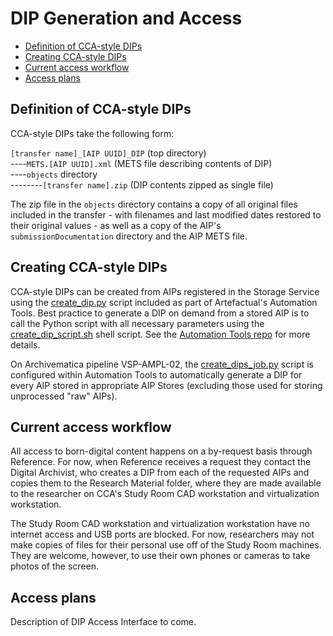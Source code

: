# DIP Generation and Access

* [Definition of CCA-style DIPs](#dipdefinition)  
* [Creating CCA-style DIPs](#dipcreation)  
* [Current access workflow](#accessworkflow)
* [Access plans](#accessplans)

<a name="dipdefinition"></a>  
## Definition of CCA-style DIPs  

CCA-style DIPs take the following form:

`[transfer name]_[AIP UUID]_DIP` (top directory)  
----`METS.[AIP UUID].xml` (METS file describing contents of DIP)  
----`objects` directory  
--------`[transfer name].zip` (DIP contents zipped as single file)

The zip file in the `objects` directory contains a copy of all original files included in the transfer - with filenames and last modified dates restored to their original values - as well as a copy of the AIP's `submissionDocumentation` directory and the AIP METS file.  

<a name="dipcreation"></a>  
## Creating CCA-style DIPs  

CCA-style DIPs can be created from AIPs registered in the Storage Service using the [create_dip.py](https://github.com/artefactual/automation-tools/blob/master/aips/create_dip.py) script included as part of Artefactual's Automation Tools. Best practice to generate a DIP on demand from a stored AIP is to call the Python script with all necessary parameters using the [create_dip_script.sh](https://github.com/artefactual/automation-tools/blob/master/etc/create_dip_script.sh) shell script. See the [Automation Tools repo](https://github.com/artefactual/automation-tools#dip-creation) for more details.  

On Archivematica pipeline VSP-AMPL-02, the [create_dips_job.py](https://github.com/artefactual/automation-tools/blob/master/aips/create_dips_job.py) script is configured within Automation Tools to automatically generate a DIP for every AIP stored in appropriate AIP Stores (excluding those used for storing unprocessed "raw" AIPs).  

<a name="accessworkflow"></a>  
## Current access workflow 

All access to born-digital content happens on a by-request basis through Reference. For now, when Reference receives a request they contact the Digital Archivist, who creates a DIP from each of the requested AIPs and copies them to the Research Material folder, where they are made available to the researcher on CCA's Study Room CAD workstation and virtualization workstation.  

The Study Room CAD workstation and virtualization workstation have no internet access and USB ports are blocked. For now, researchers may not make copies of files for their personal use off of the Study Room machines. They are welcome, however, to use their own phones or cameras to take photos of the screen.  

<a name="accessplans"></a>  
## Access plans  

Description of DIP Access Interface to come.
